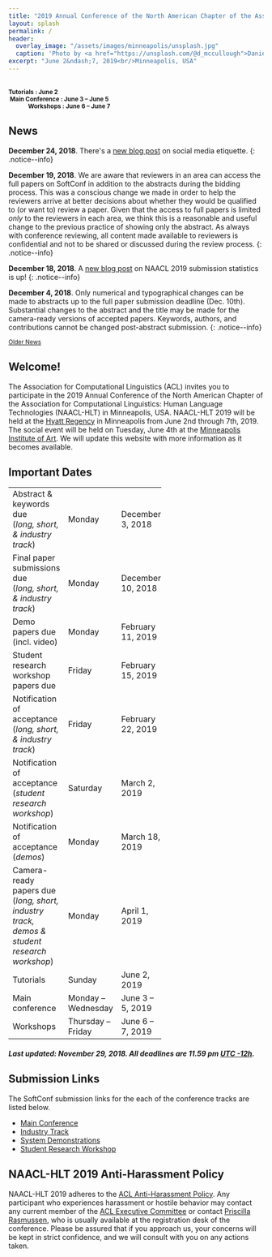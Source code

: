 ```yaml
---
title: "2019 Annual Conference of the North American Chapter of the Association for Computational Linguistics"
layout: splash
permalink: /
header:
  overlay_image: "/assets/images/minneapolis/unsplash.jpg"
  caption: 'Photo by <a href="https://unsplash.com/@d_mccullough">Daniel McCullough</a> on <a href="http://www.unsplash.com">Unsplash</a>'
excerpt: "June 2&ndash;7, 2019<br/>Minneapolis, USA"
---
```


<div class="text-center">
    <span style="font-size: normal;"><i class="fa fa-fw fa-calendar" aria-hidden="true"></i></span><br/>
    <span style="font-weight: bold; font-size: smaller;">
    Tutorials : June 2<br/>&nbsp;Main Conference : June 3 &ndash; June 5<br/>&nbsp;&nbsp;&nbsp;&nbsp;&nbsp;&nbsp;&nbsp;&nbsp;&nbsp;&nbsp;&nbsp;&nbsp;&nbsp;&nbsp;Workshops : June 6 &ndash; June 7</span>
</div>

<h2>News</h2>

**December 24, 2018**. There's a [new blog post](/blog/social-media-etiquette) on social media etiquette.
{: .notice--info}

**December 19, 2018**. We are aware that reviewers in an area can access the full papers on SoftConf in addition to the abstracts during the bidding process. This was a conscious change we made in order to help the reviewers arrive at better decisions about whether they would be qualified to (or want to) review a paper. Given that the access to full papers is limited _only_ to the reviewers in each area, we think this is a reasonable and useful change to the previous practice of showing only the abstract. As always with conference reviewing, all content made available to reviewers is confidential and not to be shared or discussed during the review process.
{: .notice--info}

**December 18, 2018**. A [new blog post](/blog/submission-info) on NAACL 2019 submission statistics is up!
{: .notice--info}

**December 4, 2018**. Only numerical and typographical changes can be made to abstracts up to the full paper submission deadline (Dec. 10th). Substantial changes to the abstract and the title may be made for the camera-ready versions of accepted papers. Keywords, authors, and contributions cannot be changed post-abstract submission.
{: .notice--info} 

<div class="text-center">
    <a href="/archive/" style="font-size: smaller; font-decoration: italic;">Older News</a>
</div>


<h2>Welcome!</h2>

The Association for Computational Linguistics (ACL) invites you to participate in the 2019 Annual Conference of the North American Chapter of the Association for Computational Linguistics: Human Language Technologies (NAACL-HLT) in Minneapolis, USA. NAACL-HLT 2019 will be held at the [Hyatt Regency](https://www.hyatt.com/en-US/hotel/minnesota/hyatt-regency-minneapolis/msprm) in Minneapolis from June 2nd through 7th, 2019. The social event will be held on Tuesday, June 4th at the [Minneapolis Institute of Art](https://new.artsmia.org/). We will update this website with more information as it becomes available.

<h2 id="dates">Important Dates</h2>

<table style="width: 60%">
    <tbody>
        <tr>
            <td style="width: 40%;">Abstract &amp; keywords due<br/>(<i>long, short, &amp; industry track</i>)</td>
            <td style="width: 30%;">Monday</td>
            <td>December 3, 2018</td>
        </tr>
        <tr>
            <td style="width: 40%;">Final paper submissions due<br/>(<i>long, short, &amp; industry track</i>)</td>
            <td style="width: 30%;">Monday</td>
            <td>December 10, 2018</td>
        </tr>
        <tr>
            <td>Demo papers due (incl. video)</td>
            <td>Monday</td>
            <td>February 11, 2019</td>
        </tr>
        <tr>
            <td>Student research workshop papers due</td>
            <td>Friday</td>
            <td>February 15, 2019</td>
        </tr>
        <tr>
            <td>Notification of acceptance<br/>(<i>long, short, &amp; industry track</i>)</td>
            <td>Friday</td>
            <td>February 22, 2019</td>
        </tr>
        <tr>
            <td>Notification of acceptance<br/>(<i>student research workshop</i>)</td>
            <td>Saturday</td>
            <td>March 2, 2019</td>
        </tr>
        <tr>
            <td>Notification of acceptance<br/>(<i>demos</i>)</td>
            <td>Monday</td>
            <td>March 18, 2019</td>
        </tr>
        <tr>
          <td>Camera-ready papers due<br/>(<i>long, short, industry track, demos &amp; student research workshop</i>)</td>
          <td>Monday</td>
          <td>April 1, 2019</td>
        </tr>
        <tr>
            <td>Tutorials</td>
            <td>Sunday</td>
            <td>June 2, 2019</td>
        </tr>        
        <tr>
            <td>Main conference</td>
            <td>Monday &ndash; Wednesday</td>
            <td>June 3 &ndash; 5, 2019</td>
        </tr>        
        <tr>
            <td>Workshops</td>
            <td>Thursday &ndash; Friday</td>
            <td>June 6 &ndash; 7, 2019</td>
        </tr>        
</tbody>
</table>
<h5>Last updated: November 29, 2018. All deadlines are 11.59 pm <a target="_blank" href="https://www.timeanddate.com/time/zone/timezone/utc-12">UTC -12h</a>.</h5>

<h2 id="submitlinks">Submission Links</h2>

The SoftConf submission links for the each of the conference tracks are listed below.

- <a target="_blank" href="https://www.softconf.com/naacl2019/papers">Main Conference</a>
- <a target="_blank" href="https://www.softconf.com/naacl2019/industry">Industry Track </a>
- <a target="_blank" href="https://www.softconf.com/naacl2019/demos">System Demonstrations</a>
- <a target="_blank" href="https://www.softconf.com/naacl2019/srw">Student Research Workshop</a>

<h2>NAACL-HLT 2019 Anti-Harassment Policy</h2>
NAACL-HLT 2019 adheres to the <a href="https://www.aclweb.org/adminwiki/index.php?title=Anti-Harassment_Policy">ACL Anti-Harassment Policy</a>. Any participant who experiences harassment or hostile behavior may contact any current member of the <a href="https://www.aclweb.org/portal/about">ACL Executive Committee</a> or contact <a href="mailto:acl@aclweb.org">Priscilla Rasmussen</a>, who is usually available at the registration desk of the conference. Please be assured that if you approach us, your concerns will be kept in strict confidence, and we will consult with you on any actions taken.
